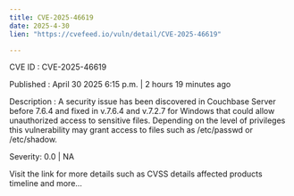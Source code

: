 ```yaml
---
title: CVE-2025-46619
date: 2025-4-30
lien: "https://cvefeed.io/vuln/detail/CVE-2025-46619"

---
```


CVE ID : CVE-2025-46619

Published :  April 30
2025
6:15 p.m. | 2 hours
19 minutes ago

Description : A security issue has been discovered in Couchbase Server before 7.6.4 and fixed in v.7.6.4 and v.7.2.7 for Windows that could allow unauthorized access to sensitive files. Depending on the level of privileges
this vulnerability may grant access to files such as /etc/passwd or /etc/shadow.

Severity: 0.0 | NA

Visit the link for more details
such as CVSS details
affected products
timeline
and more...
